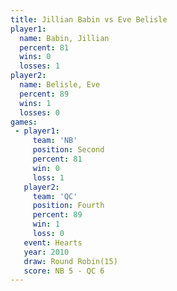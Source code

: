 ```yaml
---
title: Jillian Babin vs Eve Belisle
player1:              
  name: Babin, Jillian
  percent: 81         
  wins: 0             
  losses: 1           
player2:              
  name: Belisle, Eve  
  percent: 89         
  wins: 1             
  losses: 0           
games:
 - player1:          
     team: 'NB'      
     position: Second
     percent: 81     
     win: 0          
     loss: 1         
   player2:          
     team: 'QC'      
     position: Fourth
     percent: 89     
     win: 1          
     loss: 0         
   event: Hearts        
   year: 2010           
   draw: Round Robin(15)
   score: NB 5 - QC 6   
---
```

